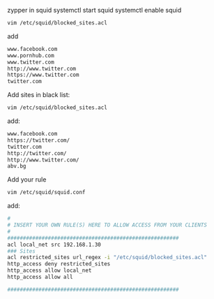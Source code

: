 zypper in squid
systemctl start squid
systemctl enable squid

```bash
vim /etc/squid/blocked_sites.acl
``` 
 add
```bash
www.facebook.com
www.pornhub.com
www.twitter.com
http://www.twitter.com
https://www.twitter.com
twitter.com
```
Add sites in black list:
```bash
vim /etc/squid/blocked_sites.acl
```
add:
```bash
www.facebook.com
https://twitter.com/
twitter.com
http://twitter.com/
http://www.twitter.com/
abv.bg
```
Add your rule
```bash
vim /etc/squid/squid.conf
```
 add:
```bash
#
# INSERT YOUR OWN RULE(S) HERE TO ALLOW ACCESS FROM YOUR CLIENTS
#
#######################################################
acl local_net src 192.168.1.30
### Sites
acl restricted_sites url_regex -i "/etc/squid/blocked_sites.acl"
http_access deny restricted_sites
http_access allow local_net
http_access allow all

#######################################################
```
